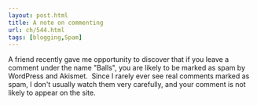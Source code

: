 ```yaml
---
layout: post.html
title: A note on commenting
url: ch/544.html
tags: [blogging,Spam]
---
```

A friend recently gave me opportunity to discover that if you leave a comment under the name "Balls", you are likely to be marked as spam by WordPress and Akismet.  Since I rarely ever see real comments marked as spam, I don't usually watch them very carefully, and your comment is not likely to appear on the site.
